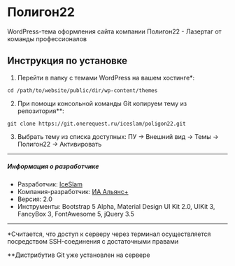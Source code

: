 # Полигон22

WordPress-тема оформления сайта компании Полигон22 - Лазертаг от команды профессионалов

## Инструкция по установке

1. Перейти в папку с темами WordPress на вашем хостинге*:

  `cd /path/to/website/public/dir/wp-content/themes`

2. При помощи консольной команды Git копируем тему из репозитория**:

  `git clone https://git.onerequest.ru/iceslam/poligon22.git`

3. Выбрать тему из списка доступных: ПУ -> Внешний вид -> Темы -> Полигон22 -> Активировать

---

##### Информация о разработчике

* Разработчик: [IceSlam](https://iceslam.ru/ "IceSlam")
* Компания-разработчик: [ИА Альянс+](https://alianscompany.ru "Интернет-агентство Альянс+")
* Версия: 2.0
* Инструменты: Bootstrap 5 Alpha, Material Design UI Kit 2.0, UIKit 3, FancyBox 3, FontAwesome 5, jQuery 3.5

---

*Считается, что доступ к серверу через терминал осуществляется посредством SSH-соединения с достаточными правами

**Дистрибутив Git уже установлен на сервере
